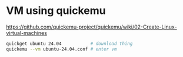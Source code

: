 # VM using quickemu

https://github.com/quickemu-project/quickemu/wiki/02-Create-Linux-virtual-machines
```sh
quickget ubuntu 24.04           # download thing
quickemu --vm ubuntu-24.04.conf # enter vm
```
